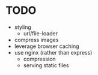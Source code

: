 # TODO

- styling
    - url/file-loader
- compress images
- leverage browser caching
- use nginx (rather than express)
    - compression
    - serving static files

